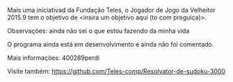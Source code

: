 Mais uma iniciativad da Fundação Teles, o Jogador de Jogo da Velheitor 2015.9 tem o objetivo de <insira um objetivo aqui (to com preguiça)>.


Observações: ainda não sei o que estou fazendo da minha vida


O programa ainda está em desenvolvimento e ainda não foi comentado.


Mais informações: 400289perdi


Visite também: https://github.com/Teles-comp/Resolvator-de-sudoku-3000
